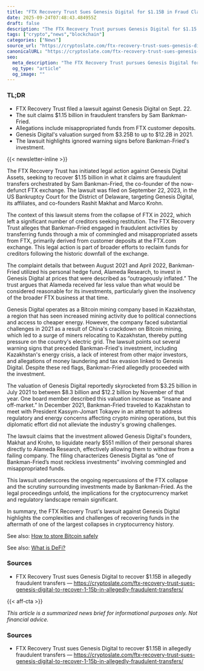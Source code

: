 ```yaml
---
title: "FTX Recovery Trust Sues Genesis Digital for $1.15B in Fraud Claims"
date: 2025-09-24T07:48:43.484955Z
draft: false
description: "The FTX Recovery Trust pursues Genesis Digital for $1.15 billion in alleged fraudulent transfers linked to Sam Bankman-Fried's investments."
tags: ["crypto","news","blockchain"]
categories: ["News"]
source_url: "https://cryptoslate.com/ftx-recovery-trust-sues-genesis-digital-to-recover-1-15b-in-allegedly-fraudulent-transfers/"
canonicalURL: "https://cryptoslate.com/ftx-recovery-trust-sues-genesis-digital-to-recover-1-15b-in-allegedly-fraudulent-transfers/"
seo:
  meta_description: "The FTX Recovery Trust pursues Genesis Digital for $1.15 billion in alleged fraudulent transfers linked to Sam Bankman-Fried's investments."
  og_type: "article"
  og_image: ""
---
```


### TL;DR
- FTX Recovery Trust filed a lawsuit against Genesis Digital on Sept. 22.
- The suit claims $1.15 billion in fraudulent transfers by Sam Bankman-Fried.
- Allegations include misappropriated funds from FTX customer deposits.
- Genesis Digital's valuation surged from $3.25B to up to $12.2B in 2021.
- The lawsuit highlights ignored warning signs before Bankman-Fried's investment.

{{< newsletter-inline >}}

The FTX Recovery Trust has initiated legal action against Genesis Digital Assets, seeking to recover $1.15 billion in what it claims are fraudulent transfers orchestrated by Sam Bankman-Fried, the co-founder of the now-defunct FTX exchange. The lawsuit was filed on September 22, 2023, in the US Bankruptcy Court for the District of Delaware, targeting Genesis Digital, its affiliates, and co-founders Rashit Makhat and Marco Krohn.

The context of this lawsuit stems from the collapse of FTX in 2022, which left a significant number of creditors seeking restitution. The FTX Recovery Trust alleges that Bankman-Fried engaged in fraudulent activities by transferring funds through a mix of commingled and misappropriated assets from FTX, primarily derived from customer deposits at the FTX.com exchange. This legal action is part of broader efforts to reclaim funds for creditors following the historic downfall of the exchange.

The complaint details that between August 2021 and April 2022, Bankman-Fried utilized his personal hedge fund, Alameda Research, to invest in Genesis Digital at prices that were described as “outrageously inflated.” The trust argues that Alameda received far less value than what would be considered reasonable for its investments, particularly given the insolvency of the broader FTX business at that time.

Genesis Digital operates as a Bitcoin mining company based in Kazakhstan, a region that has seen increased mining activity due to political connections and access to cheaper energy. However, the company faced substantial challenges in 2021 as a result of China's crackdown on Bitcoin mining, which led to a surge of miners relocating to Kazakhstan, thereby putting pressure on the country's electric grid. The lawsuit points out several warning signs that preceded Bankman-Fried's investment, including Kazakhstan's energy crisis, a lack of interest from other major investors, and allegations of money laundering and tax evasion linked to Genesis Digital. Despite these red flags, Bankman-Fried allegedly proceeded with the investment.

The valuation of Genesis Digital reportedly skyrocketed from $3.25 billion in July 2021 to between $8.3 billion and $12.2 billion by November of that year. One board member described this valuation increase as “insane and off-market.” In December 2021, Bankman-Fried traveled to Kazakhstan to meet with President Kassym-Jomart Tokayev in an attempt to address regulatory and energy concerns affecting crypto mining operations, but this diplomatic effort did not alleviate the industry's growing challenges.

The lawsuit claims that the investment allowed Genesis Digital's founders, Makhat and Krohn, to liquidate nearly $551 million of their personal shares directly to Alameda Research, effectively allowing them to withdraw from a failing company. The filing characterizes Genesis Digital as “one of Bankman-Fried’s most reckless investments” involving commingled and misappropriated funds.

This lawsuit underscores the ongoing repercussions of the FTX collapse and the scrutiny surrounding investments made by Bankman-Fried. As the legal proceedings unfold, the implications for the cryptocurrency market and regulatory landscape remain significant.

In summary, the FTX Recovery Trust's lawsuit against Genesis Digital highlights the complexities and challenges of recovering funds in the aftermath of one of the largest collapses in cryptocurrency history.

See also: [How to store Bitcoin safely](/pages/how-to-store-bitcoin-safely/)

See also: [What is DeFi?](/pages/what-is-defi/)

### Sources
- FTX Recovery Trust sues Genesis Digital to recover $1.15B in allegedly fraudulent transfers — https://cryptoslate.com/ftx-recovery-trust-sues-genesis-digital-to-recover-1-15b-in-allegedly-fraudulent-transfers/

{{< aff-cta >}}

_This article is a summarized news brief for informational purposes only. Not financial advice._

### Sources
- FTX Recovery Trust sues Genesis Digital to recover $1.15B in allegedly fraudulent transfers — https://cryptoslate.com/ftx-recovery-trust-sues-genesis-digital-to-recover-1-15b-in-allegedly-fraudulent-transfers/

